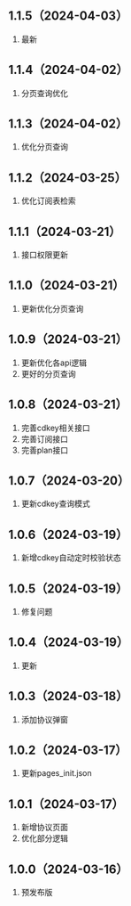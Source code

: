 ## 1.1.5（2024-04-03）
1. 最新
## 1.1.4（2024-04-02）
1. 分页查询优化
## 1.1.3（2024-04-02）
1. 优化分页查询
## 1.1.2（2024-03-25）
1. 优化订阅表检索
## 1.1.1（2024-03-21）
1. 接口权限更新
## 1.1.0（2024-03-21）
1. 更新优化分页查询
## 1.0.9（2024-03-21）
1. 更新优化各api逻辑
2. 更好的分页查询
## 1.0.8（2024-03-21）
1. 完善cdkey相关接口
2. 完善订阅接口
3. 完善plan接口
## 1.0.7（2024-03-20）
1. 更新cdkey查询模式
## 1.0.6（2024-03-19）
1. 新增cdkey自动定时校验状态
## 1.0.5（2024-03-19）
1. 修复问题
## 1.0.4（2024-03-19）
1. 更新
## 1.0.3（2024-03-18）
1. 添加协议弹窗
## 1.0.2（2024-03-17）
1. 更新pages_init.json
## 1.0.1（2024-03-17）
1. 新增协议页面
2. 优化部分逻辑
## 1.0.0（2024-03-16）
1. 预发布版
